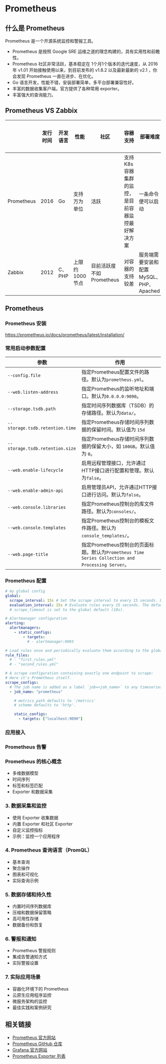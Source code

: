 # Prometheus

## 什么是 Prometheus

Prometheus 是一个开源系统监控和警报工具。

- Prometheus 是按照 Google SRE 运维之道的理念构建的，具有实用性和前瞻性。
- Prometheus 社区非常活跃，基本稳定在 1个月1个版本的迭代速度，从 2016 年 v1.01 开始接触使用以来，到目前发布的 v1.8.2 以及最新最新的 v2.1 ，你会发现 Prometheus 一直在进步、在优化。
- Go 语言开发，性能不错，安装部署简单，多平台部署兼容性好。
- 丰富的数据收集客户端，官方提供了各种常用 exporter。
- 丰富强大的查询能力。


## Prometheus VS Zabbix 

|            | 发行时间 | 开发语言 | 性能           | 社区                     | 容器支持                                          | 部署难度                                | 配置修改   |
| ---------- | -------- | -------- | -------------- | ------------------------ | ------------------------------------------------- | --------------------------------------- | ---------- |
| Prometheus | 2016     | Go       | 支持万为单位   | 活跃                     | 支持K8s容器集群的监控，是目前容器监控最好解决方案 | 一条命令便可以启动                      | 配置文件   |
| Zabbix     | 2012     | C、PHP   | 上限约1000节点 | 目前活跃度不如Prometheus | 对容器的支持较差                                  | 服务端需要安装和配置MySQL、PHP、Apached | 图形化界面 |

## Prometheus

### Prometheus  安装
https://prometheus.io/docs/prometheus/latest/installation/

###  常用启动参数配置

| 参数                      | 作用                                                         |
| ------------------------- | ------------------------------------------------------------ |
| `--config.file`           | 指定Prometheus配置文件的路径。默认为`prometheus.yml`。       |
| `--web.listen-address`    | 指定Prometheus的监听地址和端口。默认为`0.0.0.0:9090`。       |
| `--storage.tsdb.path`     | 指定时间序列数据库（TSDB）的存储路径。默认为`data/`。        |
| `--storage.tsdb.retention.time` | 指定Prometheus存储时间序列数据的保留时间。默认值为 `15d` |
| `--storage.tsdb.retention.size` | 指定Prometheus存储时间序列数据的保留大小，如 `100GB`。默认值为 `0`。 |
| `--web.enable-lifecycle`  | 启用远程管理接口，允许通过HTTP接口进行配置和管理。默认为`false`。 |
| `--web.enable-admin-api`  | 启用管理员API，允许通过HTTP接口进行访问。默认为`false`。     |
| `--web.console.libraries` | 指定Prometheus控制台的库文件路径。默认为`consoles/`。        |
| `--web.console.templates` | 指定Prometheus控制台的模板文件路径。默认为`console_templates/`。 |
| `--web.page-title`        | 指定Prometheus控制台的页面标题。默认为`Prometheus Time Series Collection and Processing Server`。 |

### Prometheus 配置

```yaml
# my global config
global:
  scrape_interval: 15s # Set the scrape interval to every 15 seconds. Default is every 1 minute.
  evaluation_interval: 15s # Evaluate rules every 15 seconds. The default is every 1 minute.
  # scrape_timeout is set to the global default (10s).

# Alertmanager configuration
alerting:
  alertmanagers:
    - static_configs:
        - targets:
          # - alertmanager:9093

# Load rules once and periodically evaluate them according to the global 'evaluation_interval'.
rule_files:
  # - "first_rules.yml"
  # - "second_rules.yml"

# A scrape configuration containing exactly one endpoint to scrape:
# Here it's Prometheus itself.
scrape_configs:
  # The job name is added as a label `job=<job_name>` to any timeseries scraped from this config.
  - job_name: "prometheus"

    # metrics_path defaults to '/metrics'
    # scheme defaults to 'http'.

    static_configs:
      - targets: ["localhost:9090"]

```



### 应用接入

### Prometheus 告警


### Prometheus 的核心概念

- 多维数据模型
- 时间序列
- 标签和标签匹配
- Exporter 和数据采集

### 3. 数据采集和监控

- 使用 Exporter 收集数据
- 内置 Exporter 和社区 Exporter
- 自定义监控指标
- 示例：监控一个应用程序

### 4. Prometheus 查询语言（PromQL）

- 基本查询
- 聚合操作
- 图表和可视化
- 实际查询示例

### 5. 数据存储和持久性

- 内置时间序列数据库
- 压缩和数据保留策略
- 高可用性存储
- 数据备份和恢复

### 6. 警报和通知

- Prometheus 警报规则
- 集成告警通知方式
- 实际警报设置

### 7. 实际应用场景

- 容器化环境下的 Prometheus
- 云原生应用程序监控
- 微服务架构的监控
- 最佳实践和案例研究


## 相关链接

- [Prometheus 官方网站](https://prometheus.io/)
- [Prometheus GitHub 仓库](https://github.com/prometheus/prometheus)
- [Grafana 官方网站](https://grafana.com/)
- [Prometheus Exporter 列表](https://prometheus.io/docs/instrumenting/exporters/)
